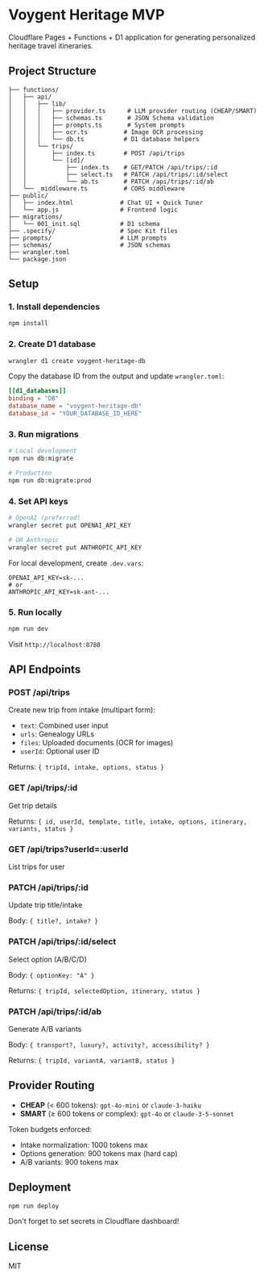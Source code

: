 # Voygent Heritage MVP

Cloudflare Pages + Functions + D1 application for generating personalized heritage travel itineraries.

## Project Structure

```
├── functions/
│   ├── api/
│   │   ├── lib/
│   │   │   ├── provider.ts      # LLM provider routing (CHEAP/SMART)
│   │   │   ├── schemas.ts       # JSON Schema validation
│   │   │   ├── prompts.ts       # System prompts
│   │   │   ├── ocr.ts          # Image OCR processing
│   │   │   └── db.ts           # D1 database helpers
│   │   └── trips/
│   │       ├── index.ts        # POST /api/trips
│   │       └── [id]/
│   │           ├── index.ts    # GET/PATCH /api/trips/:id
│   │           ├── select.ts   # PATCH /api/trips/:id/select
│   │           └── ab.ts       # PATCH /api/trips/:id/ab
│   └── _middleware.ts          # CORS middleware
├── public/
│   ├── index.html             # Chat UI + Quick Tuner
│   └── app.js                 # Frontend logic
├── migrations/
│   └── 001_init.sql           # D1 schema
├── .specify/                  # Spec Kit files
├── prompts/                   # LLM prompts
├── schemas/                   # JSON schemas
├── wrangler.toml
└── package.json
```

## Setup

### 1. Install dependencies

```bash
npm install
```

### 2. Create D1 database

```bash
wrangler d1 create voygent-heritage-db
```

Copy the database ID from the output and update `wrangler.toml`:

```toml
[[d1_databases]]
binding = "DB"
database_name = "voygent-heritage-db"
database_id = "YOUR_DATABASE_ID_HERE"
```

### 3. Run migrations

```bash
# Local development
npm run db:migrate

# Production
npm run db:migrate:prod
```

### 4. Set API keys

```bash
# OpenAI (preferred)
wrangler secret put OPENAI_API_KEY

# OR Anthropic
wrangler secret put ANTHROPIC_API_KEY
```

For local development, create `.dev.vars`:

```
OPENAI_API_KEY=sk-...
# or
ANTHROPIC_API_KEY=sk-ant-...
```

### 5. Run locally

```bash
npm run dev
```

Visit `http://localhost:8788`

## API Endpoints

### POST /api/trips
Create new trip from intake (multipart form):
- `text`: Combined user input
- `urls`: Genealogy URLs
- `files`: Uploaded documents (OCR for images)
- `userId`: Optional user ID

Returns: `{ tripId, intake, options, status }`

### GET /api/trips/:id
Get trip details

Returns: `{ id, userId, template, title, intake, options, itinerary, variants, status }`

### GET /api/trips?userId=:userId
List trips for user

### PATCH /api/trips/:id
Update trip title/intake

Body: `{ title?, intake? }`

### PATCH /api/trips/:id/select
Select option (A/B/C/D)

Body: `{ optionKey: "A" }`

Returns: `{ tripId, selectedOption, itinerary, status }`

### PATCH /api/trips/:id/ab
Generate A/B variants

Body: `{ transport?, luxury?, activity?, accessibility? }`

Returns: `{ tripId, variantA, variantB, status }`

## Provider Routing

- **CHEAP** (< 600 tokens): `gpt-4o-mini` or `claude-3-haiku`
- **SMART** (≥ 600 tokens or complex): `gpt-4o` or `claude-3-5-sonnet`

Token budgets enforced:
- Intake normalization: 1000 tokens max
- Options generation: 900 tokens max (hard cap)
- A/B variants: 900 tokens max

## Deployment

```bash
npm run deploy
```

Don't forget to set secrets in Cloudflare dashboard!

## License

MIT
